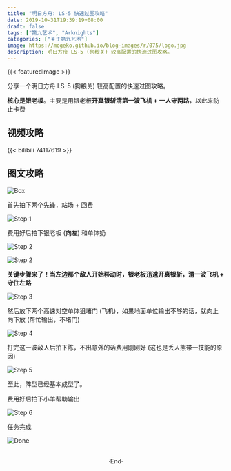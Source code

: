 ```yaml
---
title: "明日方舟: LS-5 快速过图攻略"
date: 2019-10-31T19:39:19+08:00
draft: false
tags: ["第九艺术", "Arknights"]
categories: ["关于第九艺术"]
image: https://mogeko.github.io/blog-images/r/075/logo.jpg
description: 明日方舟 LS-5 (狗粮关) 较高配置的快速过图攻略。
---
```


{{< featuredImage >}}

<!-- 
![](https://mogeko.github.io/blog-images/r/075/)
{{< spoiler >}}{{< /spoiler >}}
&emsp;&emsp;
 -->

分享一个明日方舟 LS-5 (狗粮关) 较高配置的快速过图攻略。

**核心是银老板**。主要是用银老板**开真银斩清第一波飞机 + 一人守两路**，以此来防止卡费

## 视频攻略

{{< bilibili 74117619 >}}

## 图文攻略

![Box](https://mogeko.github.io/blog-images/r/075/box.jpg)

首先拍下两个先锋，站场 + 回费

![Step 1](https://mogeko.github.io/blog-images/r/075/step_1.jpg)

费用好后拍下银老板 (**向左**) 和单体奶

![Step 2](https://mogeko.github.io/blog-images/r/075/step_2.jpg)

![Step 2](https://mogeko.github.io/blog-images/r/075/step_2.5.jpg)

**关键步骤来了！当左边那个敌人开始移动时，银老板迅速开真银斩，清一波飞机 + 守住左路**

![Step 3](https://mogeko.github.io/blog-images/r/075/step_3.jpg)

然后放下两个高速对空单体狙堵门 (飞机)，如果地面单位输出不够的话，就向上向下放 (帮忙输出，不堵门)

![Step 4](https://mogeko.github.io/blog-images/r/075/step_4.jpg)

打完这一波敌人后拍下陈，不出意外的话费用刚刚好 (这也是丢人熊带一技能的原因)

![Step 5](https://mogeko.github.io/blog-images/r/075/step_5.jpg)

至此，阵型已经基本成型了。

费用好后拍下小羊帮助输出

![Step 6](https://mogeko.github.io/blog-images/r/075/step_6.jpg)

任务完成

![Done](https://mogeko.github.io/blog-images/r/075/done.jpg)

<br>

<center>  ·End·  </center>
